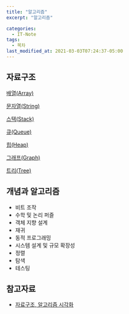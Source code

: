 ```yaml
---
title: "알고리즘"
excerpt: "알고리즘"

categories:
  - IT-Note
tags:
  - 목차
last_modified_at: 2021-03-03T07:24:37-05:00
---
```


## 자료구조

[배열(Array)](https://www.notion.so/Array-c841797299dc419da7fd5c45bb0ad011)

[문자열(String)](https://www.notion.so/String-7086170c2211419884b687a3268b9d17)

[스택(Stack)](https://www.notion.so/Stack-352afe01630d41c2a2837a70c3ef8a38)

[큐(Queue)](https://www.notion.so/Queue-e9eb88d09c0f44fead515dc5d3da2cdb)

[힙(Heap)](https://www.notion.so/Heap-5685b155f6dc43f2bae81e3412eb0df5)

[그래프(Graph)](https://www.notion.so/Graph-094f40bfee3346e6b85896646c9629e0)

[트리(Tree)](https://www.notion.so/Tree-b739c692fc294388bf6f2b006612e073)

## 개념과 알고리즘

- 비트 조작
- 수학 및 논리 퍼즐
- 객체 지향 설계
- 재귀
- 동적 프로그래밍
- 시스템 설계 및 규모 확장성
- 정렬
- 탐색
- 테스팅

## 참고자료

- [자료구조, 알고리즘 시각화](https://visualgo.net/en)